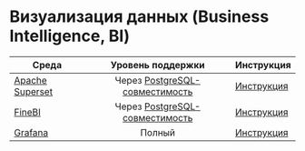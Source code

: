 # Визуализация данных (Business Intelligence, BI)

| Среда | Уровень поддержки  | Инструкция |
| --- | :---: | --- |
| [Apache Superset](https://superset.apache.org) | Через [PostgreSQL-совместимость](../../../postgresql/intro.md) | [Инструкция](../superset.md) |
| [FineBI](https://intl.finebi.com) | Через [PostgreSQL-совместимость](../../../postgresql/intro.md) | [Инструкция](../finebi.md) |
| [Grafana](https://grafana.com) | Полный| [Инструкция](../grafana.md) |
